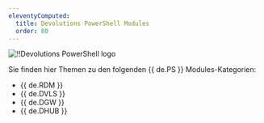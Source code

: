 ```yaml
---
eleventyComputed:
  title: Devolutions PowerShell Modules
  order: 80
---
```

![!!Devolutions PowerShell logo](https://cdnweb.devolutions.net/images/projects/devolutions-powershell/logos/devolutions-powershell-color-shadow.svg)

Sie finden hier Themen zu den folgenden {{ de.PS }} Modules-Kategorien:

* {{ de.RDM }}
* {{ de.DVLS }}
* {{ de.DGW }}
* {{ de.DHUB }}
